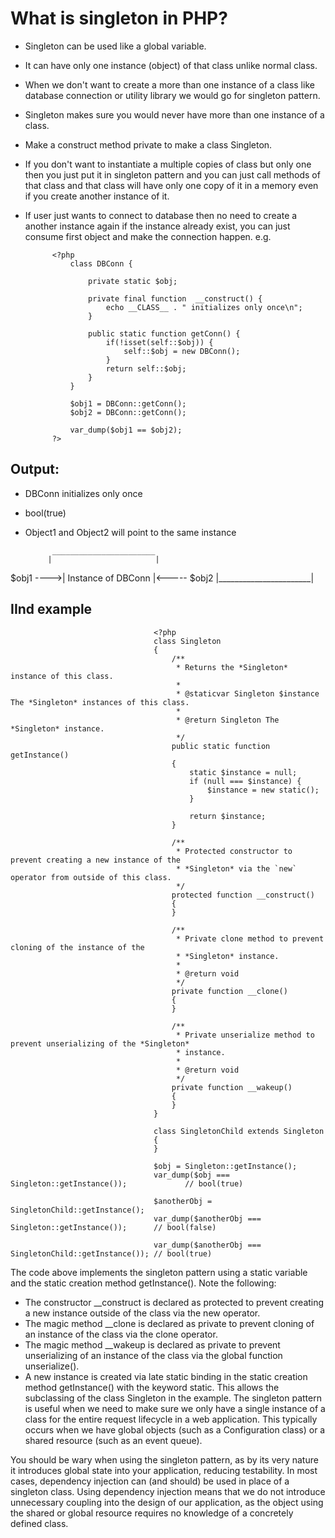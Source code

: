 # What is singleton in PHP?
- Singleton can be used like a global variable.
- It can have only one instance (object) of that class unlike normal class.
- When we don't want to create a more than one instance of a class like database connection or utility library we would go for singleton pattern.
- Singleton makes sure you would never have more than one instance of a class.
- Make a construct method private to make a class Singleton.
- If you don't want to instantiate a multiple copies of class but only one then you just put it in singleton pattern and you can just call methods of that class and that class will have only one copy of it in a memory even if you create another instance of it.
- If user just wants to connect to database then no need to create a another instance again if the instance already exist, you can just consume first object and make the connection happen.
e.g.

            
            <?php
                class DBConn {
            
                    private static $obj;
            
                    private final function  __construct() {
                        echo __CLASS__ . " initializes only once\n";
                    }
            
                    public static function getConn() {
                        if(!isset(self::$obj)) {
                            self::$obj = new DBConn();
                        }
                        return self::$obj;
                    }
                }
            
                $obj1 = DBConn::getConn();
                $obj2 = DBConn::getConn();
                
                var_dump($obj1 == $obj2);
            ?>

## Output:

- DBConn initializes only once
- bool(true)
- Object1 and Object2 will point to the same instance

            _______________________
           |                       |
$obj1 ---->|  Instance of DBConn   |<----- $obj2
           |_______________________| 


## IInd example
                                    
                                    <?php
                                    class Singleton
                                    {
                                        /**
                                         * Returns the *Singleton* instance of this class.
                                         *
                                         * @staticvar Singleton $instance The *Singleton* instances of this class.
                                         *
                                         * @return Singleton The *Singleton* instance.
                                         */
                                        public static function getInstance()
                                        {
                                            static $instance = null;
                                            if (null === $instance) {
                                                $instance = new static();
                                            }
                                    
                                            return $instance;
                                        }
                                    
                                        /**
                                         * Protected constructor to prevent creating a new instance of the
                                         * *Singleton* via the `new` operator from outside of this class.
                                         */
                                        protected function __construct()
                                        {
                                        }
                                    
                                        /**
                                         * Private clone method to prevent cloning of the instance of the
                                         * *Singleton* instance.
                                         *
                                         * @return void
                                         */
                                        private function __clone()
                                        {
                                        }
                                    
                                        /**
                                         * Private unserialize method to prevent unserializing of the *Singleton*
                                         * instance.
                                         *
                                         * @return void
                                         */
                                        private function __wakeup()
                                        {
                                        }
                                    }
                                    
                                    class SingletonChild extends Singleton
                                    {
                                    }
                                    
                                    $obj = Singleton::getInstance();
                                    var_dump($obj === Singleton::getInstance());             // bool(true)
                                    
                                    $anotherObj = SingletonChild::getInstance();
                                    var_dump($anotherObj === Singleton::getInstance());      // bool(false)
                                    
                                    var_dump($anotherObj === SingletonChild::getInstance()); // bool(true)




The code above implements the singleton pattern using a static variable and the static creation method getInstance(). Note the following:

- The constructor __construct is declared as protected to prevent creating a new instance outside of the class via the new operator.
- The magic method __clone is declared as private to prevent cloning of an instance of the class via the clone operator.
- The magic method __wakeup is declared as private to prevent unserializing of an instance of the class via the global function unserialize().
- A new instance is created via late static binding in the static creation method getInstance() with the keyword static. This allows the subclassing of the class Singleton in the example.
The singleton pattern is useful when we need to make sure we only have a single instance of a class for the entire request lifecycle in a web application. This typically occurs when we have global objects (such as a Configuration class) or a shared resource (such as an event queue).

You should be wary when using the singleton pattern, as by its very nature it introduces global state into your application, reducing testability. In most cases, dependency injection can (and should) be used in place of a singleton class. Using dependency injection means that we do not introduce unnecessary coupling into the design of our application, as the object using the shared or global resource requires no knowledge of a concretely defined class.
